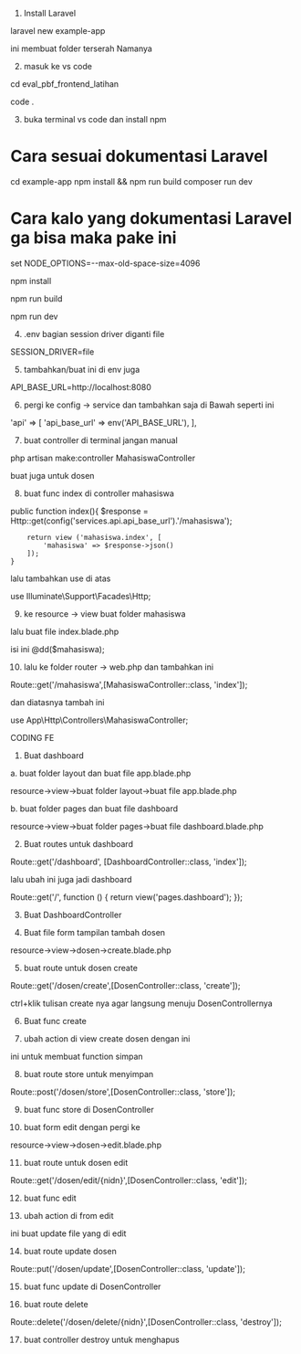 1. Install Laravel

laravel new example-app

ini membuat folder terserah Namanya

2. masuk ke vs code 

cd eval_pbf_frontend_latihan

code .

3. buka terminal vs code dan install npm

# Cara sesuai dokumentasi Laravel

cd example-app
npm install && npm run build
composer run dev


# Cara kalo yang dokumentasi Laravel ga bisa maka pake ini

set NODE_OPTIONS=--max-old-space-size=4096

npm install

npm run build

npm run dev

4. .env bagian session driver diganti file

SESSION_DRIVER=file

5. tambahkan/buat ini di env juga

API_BASE_URL=http://localhost:8080

6. pergi ke config -> service dan tambahkan saja di Bawah seperti ini 

 'api' => [
        'api_base_url' => env('API_BASE_URL'),
    ],

7. buat controller di terminal jangan manual

php artisan make:controller MahasiswaController

buat juga untuk dosen

8. buat func index di controller mahasiswa

public function index(){
        $response = Http::get(config('services.api.api_base_url').'/mahasiswa');

        return view ('mahasiswa.index', [
            'mahasiswa' => $response->json()
        ]);
    }

lalu tambahkan use di atas

use Illuminate\Support\Facades\Http;

9. ke resource -> view buat folder mahasiswa

lalu buat file index.blade.php

isi ini
@dd($mahasiswa);

10. lalu ke folder router -> web.php dan tambahkan ini

Route::get('/mahasiswa',[MahasiswaController::class, 'index']);

dan diatasnya tambah ini

use App\Http\Controllers\MahasiswaController;


CODING FE

1. Buat dashboard

a. buat folder layout dan buat file app.blade.php

resource->view->buat folder layout->buat file app.blade.php

b. buat folder pages dan buat file dashboard

resource->view->buat folder pages->buat file dashboard.blade.php

2. Buat routes untuk dashboard

Route::get('/dashboard', [DashboardController::class, 'index']);

lalu ubah ini juga jadi dashboard

Route::get('/', function () {
    return view('pages.dashboard');
});

3. Buat DashboardController

4. Buat file form tampilan tambah dosen

resource->view->dosen->create.blade.php

5. buat route untuk dosen create

Route::get('/dosen/create',[DosenController::class, 'create']);

ctrl+klik tulisan create nya agar langsung menuju DosenControllernya

6. Buat func create

7. ubah action di view create dosen dengan ini

 <form action="/dosen/store" method="POST">

ini untuk membuat function simpan

8. buat route store untuk menyimpan

Route::post('/dosen/store',[DosenController::class, 'store']);

9. buat func store di DosenController

10. buat form edit dengan pergi ke

resource->view->dosen->edit.blade.php

11. buat route untuk dosen edit

Route::get('/dosen/edit/{nidn}',[DosenController::class, 'edit']);

12. buat func edit

13. ubah action di from edit

<form action="/dosen/update" method="POST">

ini buat update file yang di edit

14. buat route update dosen

Route::put('/dosen/update',[DosenController::class, 'update']);

15. buat func update di DosenController

16. buat route delete

Route::delete('/dosen/delete/{nidn}',[DosenController::class, 'destroy']);

17. buat controller destroy untuk menghapus


